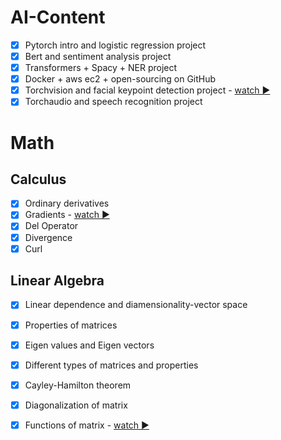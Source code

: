 # AI-Content

- [x] Pytorch intro and logistic regression project
- [x] Bert and sentiment analysis project
- [x] Transformers + Spacy + NER project
- [x] Docker + aws ec2 + open-sourcing on GitHub
- [x] Torchvision and facial keypoint detection project - [watch ▶️](https://drive.google.com/file/d/1774_WiXiq51jSJp9XzAr9sg4ECnfg4NV/view?usp=sharing)
- [x] Torchaudio and speech recognition project

# Math

## Calculus

- [x] Ordinary derivatives
- [x] Gradients     - [watch ▶️](https://drive.google.com/file/d/14p3M_E7qmIfK9xAu1CTU6VcDExXNPv6S/view?usp=sharing)
- [x] Del Operator
- [x] Divergence
- [x] Curl

## Linear Algebra

- [x] Linear dependence and diamensionality-vector space
- [x] Properties of matrices
- [x] Eigen values and Eigen vectors
- [x] Different types of matrices and properties
- [x] Cayley-Hamilton theorem
- [x] Diagonalization of matrix
- [x] Functions of matrix - [watch ▶️](https://drive.google.com/file/d/1CF3pVG-KLD9tCGQoZisstsdYhQWUslLM/view?usp=sharing)


